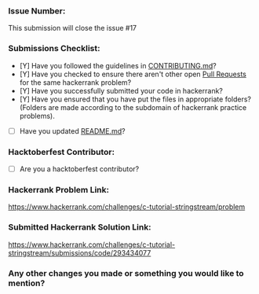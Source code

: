 ### Issue Number:

This submission will close the issue #17

### Submissions Checklist:

* [Y] Have you followed the guidelines in [CONTRIBUTING.md](https://github.com/Riddhi9570/HackerrankPracticeProblems/blob/main/CONTRIBUTING.md)?
* [Y] Have you checked to ensure there aren't other open [Pull Requests](https://github.com/Riddhi9570/HackerrankPracticeProblems/pulls) for the same hackerrank problem?
* [Y] Have you successfully submitted your code in hackerrank?
* [Y] Have you ensured that you have put the files in appropriate folders? (Folders are made according to the subdomain of hackerrank practice problems).
* [ ] Have you updated [README.md](https://github.com/Riddhi9570/HackerrankPracticeProblems/blob/main/README.md)?

### Hacktoberfest Contributor:

* [ ] Are you a hacktoberfest contributor?

### Hackerrank Problem Link:
https://www.hackerrank.com/challenges/c-tutorial-stringstream/problem

### Submitted Hackerrank Solution Link:
https://www.hackerrank.com/challenges/c-tutorial-stringstream/submissions/code/293434077


### Any other changes you made or something you would like to mention?

<!-- Write NA if not applicable-->
